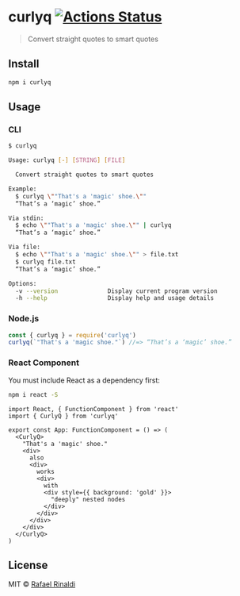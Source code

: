 # curlyq [![Actions Status](https://github.com/rafaelrinaldi/curlyq/workflows/ci/badge.svg)](https://github.com/rafaelrinaldi/curlyq/actions)

>Convert straight quotes to smart quotes

## Install

```sh
npm i curlyq
```

## Usage

### CLI

```sh
$ curlyq

Usage: curlyq [-] [STRING] [FILE]

  Convert straight quotes to smart quotes

Example:
  $ curlyq \""That's a 'magic' shoe.\""
  “That’s a ‘magic’ shoe.”

Via stdin:
  $ echo \""That's a 'magic' shoe.\"" | curlyq
  “That’s a ‘magic’ shoe.”

Via file:
  $ echo \""That's a 'magic' shoe.\"" > file.txt
  $ curlyq file.txt
  “That’s a ‘magic’ shoe.”

Options:
  -v --version              Display current program version
  -h --help                 Display help and usage details

```

### Node.js

```ts
const { curlyq } = require('curlyq')
curlyq(`"That's a 'magic shoe."`) //=> “That’s a ‘magic’ shoe.”
```

### React Component

You must include React as a dependency first:

```sh
npm i react -S
```

```tsx
import React, { FunctionComponent } from 'react'
import { CurlyQ } from 'curlyq'

export const App: FunctionComponent = () => (
  <CurlyQ>
    "That's a 'magic' shoe."
    <div>
      also
      <div>
        works
        <div>
          with
          <div style={{ background: 'gold' }}>
            "deeply" nested nodes
          </div>
        </div>
      </div>
    </div>
  </CurlyQ>
)
```

## License

MIT © [Rafael Rinaldi](https://rinaldi.io)
